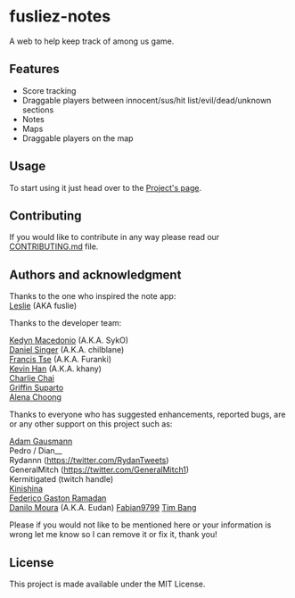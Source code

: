 # fusliez-notes

A web to help keep track of among us game.

## Features

- Score tracking
- Draggable players between innocent/sus/hit list/evil/dead/unknown sections
- Notes
- Maps
- Draggable players on the map

## Usage

To start using it just head over to the [Project's page](https://kedyn.github.io/fusliez-notes/).

## Contributing

If you would like to contribute in any way please read our
[CONTRIBUTING.md](CONTRIBUTING.md) file.

## Authors and acknowledgment

Thanks to the one who inspired the note app:  
[Leslie](https://www.twitch.tv/fuslie) (AKA fuslie)

Thanks to the developer team:

[Kedyn Macedonio](https://github.com/Kedyn) (A.K.A. SykO)  
[Daniel Singer](https://github.com/chilblane) (A.K.A. chilblane)  
[Francis Tse](https://github.com/francistse23) (A.K.A. Furanki)  
[Kevin Han](https://github.com/kevinydhan) (A.K.A. khany)  
[Charlie Chai](https://github.com/charlie-808)  
[Griffin Suparto](https://github.com/Viou)  
[Alena Choong](https://github.com/leeeennyy)

Thanks to everyone who has suggested enhancements, reported bugs, are or any
other support on this project such as:

[Adam Gausmann](https://github.com/agausmann)  
Pedro / Dian\_\_  
Rydannn (https://twitter.com/RydanTweets)  
GeneralMitch (https://twitter.com/GeneralMitch1)  
Kermitigated (twitch handle)  
[Kinishina](https://github.com/Kinishina)  
[Federico Gaston Ramadan](https://github.com/federamadan)  
[Danilo Moura](https://github.com/danilolmoura) (A.K.A. Eudan)
[Fabian9799](https://github.com/fabian9799)
[Tim Bang](https://github.com/I3lackRacer)

Please if you would not like to be mentioned here or your information is wrong
let me know so I can remove it or fix it, thank you!

## License

This project is made available under the MIT License.
